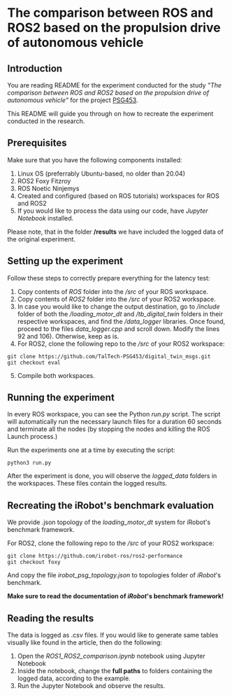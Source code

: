 # The comparison between ROS and ROS2 based on the propulsion drive of autonomous vehicle

## Introduction 

You are reading README for the experiment conducted for the study *"The comparison between ROS and ROS2 based on the propulsion drive of autonomous vehicle"* for the project [PSG453](https://www.etis.ee/Portal/Projects/Display/72b66c74-e911-49c3-ac6a-6716f9e72ba5?lang=ENG).

This README will guide you through on how to recreate the experiment conducted in the research.

## Prerequisites

Make sure that you have the following components installed:
1. Linux OS (preferrably Ubuntu-based, no older than 20.04)
2. ROS2 Foxy Fitzroy
3. ROS Noetic Ninjemys
4. Created and configured (based on ROS tutorials) workspaces for ROS and ROS2
5. If you would like to process the data using our code, have *Jupyter Notebook* installed.

Please note, that in the folder **/results** we have included the logged data of the original experiment.

## Setting up the experiment

Follow these steps to correctly prepare everything for the latency test:

1. Copy contents of *ROS* folder into the */src* of your ROS workspace.
2. Copy contents of *ROS2* folder into the */src* of your ROS2 workspace.
3. In case you would like to change the output destination, go to */include* folder of both the */loading_motor_dt* and */tb_digital_twin* folders in their respective workspaces, and find the */data_logger* libraries. Once found, proceed to the files *data_logger.cpp* and scroll down. Modify the lines 92 and 106). Otherwise, keep as is.
4. For ROS2, clone the following repo to the */src* of your ROS2 workspace: 

```
git clone https://github.com/TalTech-PSG453/digital_twin_msgs.git
git checkout eval
 ```
5. Compile both workspaces.

## Running the experiment

In every ROS workspace, you can see the Python *run.py* script. The script will automatically run the necessary launch files for a duration 60 seconds and terminate all the nodes (by stopping the nodes and killing the ROS Launch process.)

Run the experiments one at a time by executing the script:

`python3 run.py`

After the experiment is done, you will observe the *logged_data* folders in the workspaces. These files contain the logged results.

## Recreating the iRobot's benchmark evaluation

We provide .json topology of the *loading_motor_dt* system for iRobot's benchmark framework.

For ROS2, clone the following repo to the */src* of your ROS2 workspace:
 ```
git clone https://github.com/irobot-ros/ros2-performance
git checkout foxy
 ```
 And copy the file *irobot_psg_topology.json* to topologies folder of *iRobot*'s benchmark.

**Make sure to read the documentation of *iRobot*'s benchmark framework!**

## Reading the results

The data is logged as .csv files. If you would like to generate same tables visually like found in the article, then do the following:
1. Open the *ROS1_ROS2_comparison.ipynb* notebook using Jupyter Notebook
2. Inside the notebook, change the **full paths** to folders containing the logged data, according to the example.
3. Run the Jupyter Notebook and observe the results.